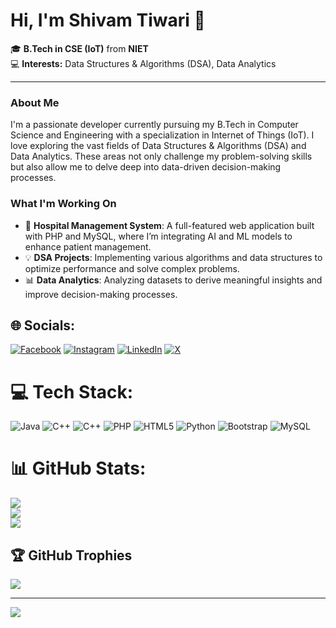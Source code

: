# Hi, I'm Shivam Tiwari 👋

🎓 **B.Tech in CSE (IoT)** from **NIET**  
💻 **Interests:** Data Structures & Algorithms (DSA), Data Analytics

---

### About Me

I'm a passionate developer currently pursuing my B.Tech in Computer Science and Engineering with a specialization in Internet of Things (IoT). I love exploring the vast fields of Data Structures & Algorithms (DSA) and Data Analytics. These areas not only challenge my problem-solving skills but also allow me to delve deep into data-driven decision-making processes.

### What I'm Working On

- 🌟 **Hospital Management System**: A full-featured web application built with PHP and MySQL, where I’m integrating AI and ML models to enhance patient management.
- 💡 **DSA Projects**: Implementing various algorithms and data structures to optimize performance and solve complex problems.
- 📊 **Data Analytics**: Analyzing datasets to derive meaningful insights and improve decision-making processes.

## 🌐 Socials:
[![Facebook](https://img.shields.io/badge/Facebook-%231877F2.svg?logo=Facebook&logoColor=white)](https://facebook.com/https://m.facebook.com/profile.php?id=100049114246740) [![Instagram](https://img.shields.io/badge/Instagram-%23E4405F.svg?logo=Instagram&logoColor=white)](https://instagram.com/shivamtiwari2311) [![LinkedIn](https://img.shields.io/badge/LinkedIn-%230077B5.svg?logo=linkedin&logoColor=white)](https://linkedin.com/in/https://www.linkedin.com/in/shivam-tiwari-807869250?utm_source=share&utm_campaign=share_via&utm_content=profile&utm_medium=android_app) [![X](https://img.shields.io/badge/X-black.svg?logo=X&logoColor=white)](https://x.com/shivamkti) 

# 💻 Tech Stack:
![Java](https://img.shields.io/badge/java-%23ED8B00.svg?style=for-the-badge&logo=openjdk&logoColor=white) ![C++](https://img.shields.io/badge/c++-%2300599C.svg?style=for-the-badge&logo=c%2B%2B&logoColor=white) ![C++](https://img.shields.io/badge/c++-%2300599C.svg?style=for-the-badge&logo=c%2B%2B&logoColor=white) ![PHP](https://img.shields.io/badge/php-%23777BB4.svg?style=for-the-badge&logo=php&logoColor=white) ![HTML5](https://img.shields.io/badge/html5-%23E34F26.svg?style=for-the-badge&logo=html5&logoColor=white) ![Python](https://img.shields.io/badge/python-3670A0?style=for-the-badge&logo=python&logoColor=ffdd54) ![Bootstrap](https://img.shields.io/badge/bootstrap-%238511FA.svg?style=for-the-badge&logo=bootstrap&logoColor=white) ![MySQL](https://img.shields.io/badge/mysql-4479A1.svg?style=for-the-badge&logo=mysql&logoColor=white)
# 📊 GitHub Stats:
![](https://github-readme-stats.vercel.app/api?username=shivam-23111&theme=dark&hide_border=false&include_all_commits=false&count_private=false)<br/>
![](https://github-readme-streak-stats.herokuapp.com/?user=shivam-23111&theme=dark&hide_border=false)<br/>
![](https://github-readme-stats.vercel.app/api/top-langs/?username=shivam-23111&theme=dark&hide_border=false&include_all_commits=false&count_private=false&layout=compact)

## 🏆 GitHub Trophies
![](https://github-profile-trophy.vercel.app/?username=shivam-23111&theme=radical&no-frame=false&no-bg=true&margin-w=4)

---
[![](https://visitcount.itsvg.in/api?id=shivam-23111&icon=0&color=0)](https://visitcount.itsvg.in)

<!-- Proudly created with GPRM ( https://gprm.itsvg.in ) -->
